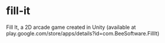 # fill-it
Fill It, a 2D arcade game created in Unity (available at play.google.com/store/apps/details?id=com.BeeSoftware.FillIt)
